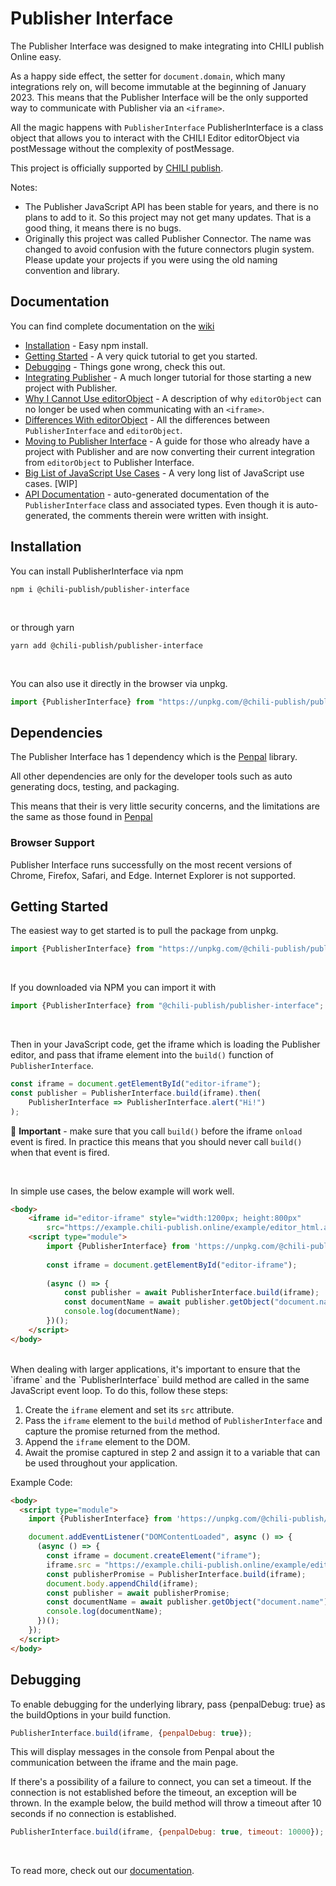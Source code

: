 # Publisher Interface
The Publisher Interface was designed to make integrating into CHILI publish Online easy.

As a happy side effect, the setter for `document.domain`, which many integrations rely on, will become immutable at the beginning of January 2023. This means that the Publisher Interface will be the only supported way to communicate with Publisher via an `<iframe>`.

All the magic happens with `PublisherInterface` PublisherInterface is a class object that allows you to interact with the CHILI Editor editorObject via postMessage without the complexity of postMessage.

This project is officially supported by [CHILI publish](https://chili-publish.com).

Notes:
* The Publisher JavaScript API has been stable for years, and there is no plans to add to it. So this project may not get many updates. That is a good thing, it means there is no bugs.
* Originally this project was called Publisher Connector. The name was changed to avoid confusion with the future connectors plugin system. Please update your projects if you were using the old naming convention and library.

## Documentation
You can find complete documentation on the [wiki](https://github.com/chili-publish/publisher-interface/wiki)
* [Installation](#installation) - Easy npm install.
* [Getting Started](#getting-started) - A very quick tutorial to get you started.
* [Debugging](#debugging) - Things gone wrong, check this out.
* [Integrating Publisher](https://github.com/chili-publish/publisher-interface/wiki/Integrating-Publisher) - A much longer tutorial for those starting a new project with Publisher.
* [Why I Cannot Use editorObject](https://github.com/chili-publish/publisher-interface/wiki/Why-I-Cannot-Use-editorObject) - A description of why `editorObject` can no longer be used when communicating with an `<iframe>`.
* [Differences With editorObject](https://github.com/chili-publish/publisher-interface/wiki/Differences-With-editorObject) - All the differences between `PublisherInterface` and `editorObject`.
* [Moving to Publisher Interface](https://github.com/chili-publish/publisher-interface/wiki/Moving-to-Publisher-Interface) - A guide for those who already have a project with Publisher and are now converting their current integration from `editorObject` to Publisher Interface.
* [Big List of JavaScript Use Cases](https://github.com/chili-publish/publisher-interface/wiki/Big-List-of-JavaScript-Use-Cases) - A very long list of JavaScript use cases. [WIP]
* [API Documentation](https://github.com/chili-publish/publisher-interface/wiki/API-Docs) - auto-generated documentation of the `PublisherInterface` class and associated types. Even though it is auto-generated, the comments therein were written with insight.

## Installation
You can install PublisherInterface via npm

```
npm i @chili-publish/publisher-interface
```

<br/>

or through yarn
```
yarn add @chili-publish/publisher-interface
```

<br/>

You can also use it directly in the browser via unpkg.
```javascript
import {PublisherInterface} from "https://unpkg.com/@chili-publish/publisher-interface@latest/dist/PublisherInterface.min.js";
```

## Dependencies
The Publisher Interface has 1 dependency which is the [Penpal](https://github.com/Aaronius/penpal) library.

All other dependencies are only for the developer tools such as auto generating docs, testing, and packaging.

This means that their is very little security concerns, and the limitations are the same as those found in [Penpal](https://github.com/Aaronius/penpal)

### Browser Support

Publisher Interface runs successfully on the most recent versions of Chrome, Firefox, Safari, and Edge. Internet Explorer is
not supported.

## Getting Started
The easiest way to get started is to pull the package from unpkg.

```javascript
import {PublisherInterface} from "https://unpkg.com/@chili-publish/publisher-interface@latest/dist/PublisherInterface.min.js";
```

<br/>

If you downloaded via NPM you can import it with
```javascript
import {PublisherInterface} from "@chili-publish/publisher-interface";
```

<br/>

Then in your JavaScript code, get the iframe which is loading the Publisher editor, and pass that iframe element into the `build()` function of `PublisherInterface`.

```javascript
const iframe = document.getElementById("editor-iframe");
const publisher = PublisherInterface.build(iframe).then(
    PublisherInterface => PublisherInterface.alert("Hi!")
);
```

🚨 **Important** - make sure that you call `build()` before the iframe `onload` event is fired. In practice this means that you should never call `build()` when that event is fired.

<br/>

In simple use cases, the below example will work well.
```html
<body>
    <iframe id="editor-iframe" style="width:1200px; height:800px"
        src="https://example.chili-publish.online/example/editor_html.aspx?doc=3d178228-a9b9-49d0-90d9-c1c8f8b67f05&apiKey=Sczs1ruhiZcaFiqg0G07gMFMq07X+SG2o8KlW8oAeZGqoB1a0YkbeZU1wJK15aIhANgZmhg+13NQlxpBEq7Q=="></iframe>
    <script type="module">
        import {PublisherInterface} from 'https://unpkg.com/@chili-publish/publisher-interface@latest/dist/PublisherInterface.min.js';
    
        const iframe = document.getElementById("editor-iframe");
    
        (async () => {
            const publisher = await PublisherInterface.build(iframe);
            const documentName = await publisher.getObject("document.name");
            console.log(documentName);
        })();
    </script>
</body>
```

<br/>
When dealing with larger applications, it's important to ensure that the `iframe` and the `PublisherInterface` build method are called in the same JavaScript event loop. To do this, follow these steps:

1. Create the `iframe` element and set its `src` attribute.
2. Pass the `iframe` element to the `build` method of `PublisherInterface` and capture the promise returned from the method.
3. Append the `iframe` element to the DOM.
4. Await the promise captured in step 2 and assign it to a variable that can be used throughout your application.

Example Code:

```html
<body>
  <script type="module">
    import {PublisherInterface} from 'https://unpkg.com/@chili-publish/publisher-interface@latest/dist/PublisherInterface.min.js';

    document.addEventListener("DOMContentLoaded", async () => {
      (async () => {
        const iframe = document.createElement("iframe");
        iframe.src = "https://example.chili-publish.online/example/editor_html.aspx?doc=3d178228-a9b9-49d0-90d9-c1c8f8b67f05&apiKey=Sczs1ruhiZcaFiqg0G07gMFMq07X+SG2o8KlW8oAeZGqoB1a0YkbeZU1wJK15aIhANgZmhg+13NQlxpBEq7Q==";
        const publisherPromise = PublisherInterface.build(iframe);
        document.body.appendChild(iframe);
        const publisher = await publisherPromise;
        const documentName = await publisher.getObject("document.name");
        console.log(documentName);
      })();
    });
  </script>
</body>
```
## Debugging
To enable debugging for the underlying library, pass {penpalDebug: true} as the buildOptions in your build function.

```javascript
PublisherInterface.build(iframe, {penpalDebug: true});
```

This will display messages in the console from Penpal about the communication between the iframe and the main page.

If there's a possibility of a failure to connect, you can set a timeout. If the connection is not established before the timeout, an exception will be thrown. In the example below, the build method will throw a timeout after 10 seconds if no connection is established.
```javascript
PublisherInterface.build(iframe, {penpalDebug: true, timeout: 10000});
```

<br/>

To read more, check out our [documentation](#documentation).